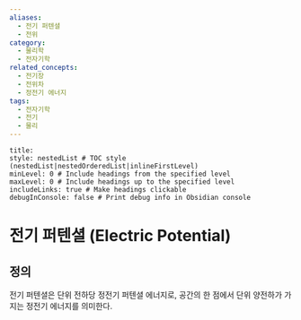 ```yaml
---
aliases:
  - 전기 퍼텐셜
  - 전위
category:
  - 물리학
  - 전자기학
related_concepts:
  - 전기장
  - 전위차
  - 정전기 에너지
tags:
  - 전자기학
  - 전기
  - 물리
---
```


```table-of-contents
title: 
style: nestedList # TOC style (nestedList|nestedOrderedList|inlineFirstLevel)
minLevel: 0 # Include headings from the specified level
maxLevel: 0 # Include headings up to the specified level
includeLinks: true # Make headings clickable
debugInConsole: false # Print debug info in Obsidian console
```
# 전기 퍼텐셜 (Electric Potential)

## 정의

전기 퍼텐셜은 단위 전하당 정전기 퍼텐셜 에너지로, 공간의 한 점에서 단위 양전하가 가지는 정전기 에너지를 의미한다.

